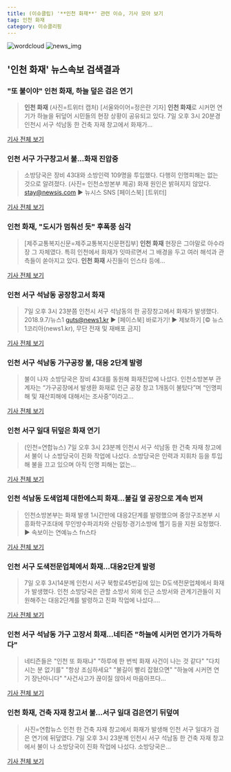 ```yaml
---
title: (이슈클립) '**인천 화재**' 관련 이슈, 기사 모아 보기
tag: 인천 화재
category: 이슈클리핑
---
```

![wordcloud](https://s3.ap-northeast-2.amazonaws.com/lyrics101-wordcloud/2018-09-07-1536306209.png)
![news_img](https://user-images.githubusercontent.com/42597476/44507050-1206f400-a6e4-11e8-8d98-7ffbfebb353f.png)
## **'**인천 화재**'** 뉴스속보 검색결과
### "또 불이야" **인천 화재**, 하늘 덮은 검은 연기

>**인천 화재** (사진=트위터 캡처) [서울와이어=정은란 기자] **인천 화재**로 시커먼 연기가 하늘을 뒤덮어 시민들의 현장 상황이 공유되고 있다. 7일 오후 3시 20분경 인천시 서구 석남동 한 건축 자재 창고에서 화재가...

<a href="http://www.seoulwire.com/news/articleView.html?idxno=25630" target="_blank">기사 전체 보기</a>

### 인천 서구 가구창고서 불...화재 진압중

>소방당국은 장비 43대와 소방인력 109명을 투입했다. 다행히 인명피해는 없는 것으로 알려졌다. (사진= 인천소방본부 제공) 화재 원인은 밝혀지지 않았다. stay@newsis.com ▶ 뉴시스 SNS [페이스북] [트위터]

<a href="http://www.newsis.com/view/?id=NISX20180907_0000412722&cID=10802&pID=14000" target="_blank">기사 전체 보기</a>

### **인천 화재**, "도시가 멈춰선 듯" 후폭풍 심각

>[제주교통복지신문=제주교통복지신문편집부] **인천 화재** 현장은 그야말로 아수라장 그 자체였다. 특히 인천에서 화재가 잇따르면서 그 배경을 두고 여러 해석과 관측들이 쏟아지고 있다. **인천 화재** 사진들이 인스타 등에...

<a href="http://www.jejutwn.com/news/article.html?no=10058" target="_blank">기사 전체 보기</a>

### 인천 서구 석남동 공장창고서 화재

>7일 오후 3시 23분쯤 인천시 서구 석남동의 한 공장창고에서 화재가 발생했다. 2018.9.7/뉴스1 guts@news1.kr ▶ [페이스북] 바로가기! ▶ 제보하기 [© 뉴스1코리아(news1.kr), 무단 전재 및 재배포 금지]

<a href="http://news1.kr/photos/view/?3291042" target="_blank">기사 전체 보기</a>

### 인천 서구 석남동 가구공장 불, 대응 2단계 발령

>불이 나자 소방당국은 장비 43대를 동원해 화재진압에 나섰다. 인천소방본부 관계자는 “가구공장에서 발생환 화재로 인근 공장 창고 1개동이 불탔다”며 “인명피해 및 재산피해에 대해서는 조사중”이라고...

<a href="http://news.kmib.co.kr/article/view.asp?arcid=0012666200&code=61121111&cp=nv" target="_blank">기사 전체 보기</a>

### 인천 서구 일대 뒤덮은 화재 연기

>(인천=연합뉴스) 7일 오후 3시 23분께 인천시 서구 석남동 한 건축 자재 창고에서 불이 나 소방당국이 진화 작업에 나섰다. 소방당국은 인력과 지휘차 등을 투입해 불을 끄고 있으며 아직 인명 피해는 없는...

<a href="http://app.yonhapnews.co.kr/YNA/Basic/SNS/r.aspx?c=PYH20180907121800065&did=1196m" target="_blank">기사 전체 보기</a>

### 인천 석남동 도색업체 대한에스피 화재…불길 옆 공장으로 계속 번져

>인천소방본부는 화재 발생 1시간만에 대응2단계를 발령했으며 중앙구조본부 시흥화학구조대에 무인방수파괴차와 산림청·경기소방에 헬기 등을 지원 요청했다. ▶ 속보이는 연예뉴스 fn스타

<a href="http://www.fnnews.com/news/201809071632352486" target="_blank">기사 전체 보기</a>

### 인천 서구 도색전문업체에서 화재...대응2단계 발령

>7일 오후 3시14분께 인천시 서구 북항로45번길에 있는 D도색전문업체에서 화재가 발생했다. 인천 소방당국은 관할 소방서 외에 인근 소방서와 관계기관들이 지원해주는 대응2단계를 발령하고 진화 작업에 나섰다....

<a href="http://news.hankyung.com/article/201809072240h" target="_blank">기사 전체 보기</a>

### 인천 서구 석남동 가구 고장서 화재…네티즌 "하늘에 시커먼 연기가 가득하다"

>네티즌들은 "인천 또 화재냐" "하루에 한 번씩 화재 사건이 나는 것 같다" "다치시는 분 없기를" "항상 조심하세요" "불길이 빨리 잡혔으면" "하늘에 시커먼 연기 장난아니다" "사건사고가 끊이질 않아서 마음아프다...

<a href="http://www.ajunews.com/view/20180907162413499" target="_blank">기사 전체 보기</a>

### **인천 화재**, 건축 자재 창고서 불…서구 일대 검은연기 뒤덮여

>사진=연합뉴스 인천 한 건축 자재 창고에서 화재가 발생해 인천 서구 일대가 검은 연기에 뒤덮였다. 7일 오후 3시 23분께 인천시 서구 석남동 한 건축 자재 창고에서 불이 나 소방당국이 진화 작업에 나섰다. 소방당국은...

<a href="http://news20.busan.com/controller/newsController.jsp?newsId=20180907000166" target="_blank">기사 전체 보기</a>


